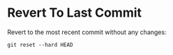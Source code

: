 # Revert To Last Commit

Revert to the most recent commit without any changes:

```console
git reset --hard HEAD
```
